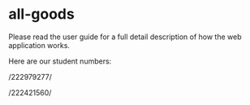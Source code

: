 # all-goods

Please read the user guide for a full detail description of how the web application works.

Here are our student numbers:

/222979277/

/222421560/
